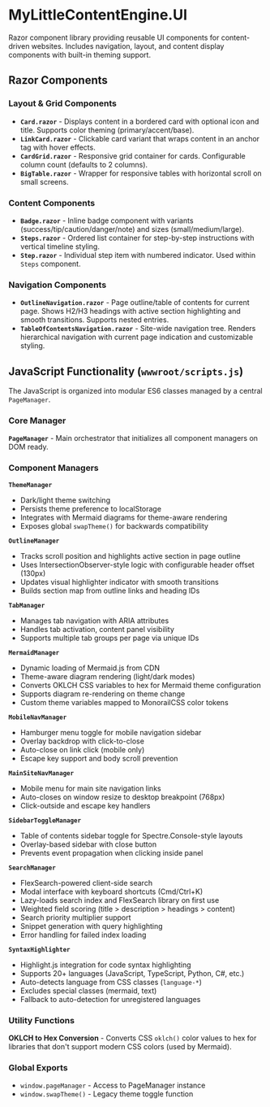 # MyLittleContentEngine.UI

Razor component library providing reusable UI components for content-driven websites. Includes navigation, layout, and content display components with built-in theming support.

## Razor Components

### Layout & Grid Components

- **`Card.razor`** - Displays content in a bordered card with optional icon and title. Supports color theming (primary/accent/base).
- **`LinkCard.razor`** - Clickable card variant that wraps content in an anchor tag with hover effects.
- **`CardGrid.razor`** - Responsive grid container for cards. Configurable column count (defaults to 2 columns).
- **`BigTable.razor`** - Wrapper for responsive tables with horizontal scroll on small screens.

### Content Components

- **`Badge.razor`** - Inline badge component with variants (success/tip/caution/danger/note) and sizes (small/medium/large).
- **`Steps.razor`** - Ordered list container for step-by-step instructions with vertical timeline styling.
- **`Step.razor`** - Individual step item with numbered indicator. Used within `Steps` component.

### Navigation Components

- **`OutlineNavigation.razor`** - Page outline/table of contents for current page. Shows H2/H3 headings with active section highlighting and smooth transitions. Supports nested entries.
- **`TableOfContentsNavigation.razor`** - Site-wide navigation tree. Renders hierarchical navigation with current page indication and customizable styling.

## JavaScript Functionality (`wwwroot/scripts.js`)

The JavaScript is organized into modular ES6 classes managed by a central `PageManager`.

### Core Manager

**`PageManager`** - Main orchestrator that initializes all component managers on DOM ready.

### Component Managers

**`ThemeManager`**
- Dark/light theme switching
- Persists theme preference to localStorage
- Integrates with Mermaid diagrams for theme-aware rendering
- Exposes global `swapTheme()` for backwards compatibility

**`OutlineManager`**
- Tracks scroll position and highlights active section in page outline
- Uses IntersectionObserver-style logic with configurable header offset (130px)
- Updates visual highlighter indicator with smooth transitions
- Builds section map from outline links and heading IDs

**`TabManager`**
- Manages tab navigation with ARIA attributes
- Handles tab activation, content panel visibility
- Supports multiple tab groups per page via unique IDs

**`MermaidManager`**
- Dynamic loading of Mermaid.js from CDN
- Theme-aware diagram rendering (light/dark modes)
- Converts OKLCH CSS variables to hex for Mermaid theme configuration
- Supports diagram re-rendering on theme change
- Custom theme variables mapped to MonorailCSS color tokens

**`MobileNavManager`**
- Hamburger menu toggle for mobile navigation sidebar
- Overlay backdrop with click-to-close
- Auto-close on link click (mobile only)
- Escape key support and body scroll prevention

**`MainSiteNavManager`**
- Mobile menu for main site navigation links
- Auto-closes on window resize to desktop breakpoint (768px)
- Click-outside and escape key handlers

**`SidebarToggleManager`**
- Table of contents sidebar toggle for Spectre.Console-style layouts
- Overlay-based sidebar with close button
- Prevents event propagation when clicking inside panel

**`SearchManager`**
- FlexSearch-powered client-side search
- Modal interface with keyboard shortcuts (Cmd/Ctrl+K)
- Lazy-loads search index and FlexSearch library on first use
- Weighted field scoring (title > description > headings > content)
- Search priority multiplier support
- Snippet generation with query highlighting
- Error handling for failed index loading

**`SyntaxHighlighter`**
- Highlight.js integration for code syntax highlighting
- Supports 20+ languages (JavaScript, TypeScript, Python, C#, etc.)
- Auto-detects language from CSS classes (`language-*`)
- Excludes special classes (mermaid, text)
- Fallback to auto-detection for unregistered languages

### Utility Functions

**OKLCH to Hex Conversion** - Converts CSS `oklch()` color values to hex for libraries that don't support modern CSS colors (used by Mermaid).

### Global Exports

- `window.pageManager` - Access to PageManager instance
- `window.swapTheme()` - Legacy theme toggle function

